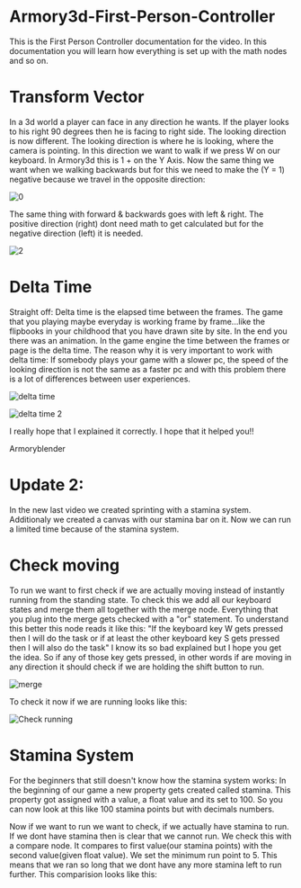 # Armory3d-First-Person-Controller
This is the First Person Controller documentation for the video. In this documentation you will learn how everything is set up with the math nodes and so on.

# Transform Vector
In a 3d world a player can face in any direction he wants. If the player looks to his right 90 degrees then he is facing to right side. The looking direction is now different. The looking direction is where he is looking, where the camera is pointing. In this direction we want to walk if we press W on our keyboard. In Armory3d this is 1 + on the Y Axis. Now the same thing we want when we walking backwards but for this we need to make the (Y = 1) negative because we travel in the opposite direction:

![0](https://user-images.githubusercontent.com/48133099/107522433-00677e80-6bb4-11eb-98d2-474d237ac7df.png)

The same thing with forward & backwards goes with left & right. The positive direction (right) dont need math to get calculated but for the negative direction (left) it is needed.


![2](https://user-images.githubusercontent.com/48133099/107523062-a3b89380-6bb4-11eb-9add-8f24d7d615ff.PNG)

# Delta Time
Straight off: Delta time is the elapsed time between the frames. The game that you playing maybe everyday is working frame by frame...like the flipbooks in your childhood that you have drawn site by site. In the end you there was an animation. In the game engine the time between the frames or page is the delta time. The reason why it is very important to work with delta time: If somebody plays your game with a slower pc, the speed of the looking direction is not the same as a faster pc and with this problem there is a lot of differences between user experiences.


![delta time](https://user-images.githubusercontent.com/48133099/107525166-d8c5e580-6bb6-11eb-8f94-213948e87ba5.png)


![delta time 2](https://user-images.githubusercontent.com/48133099/107525178-dcf20300-6bb6-11eb-9725-61e704c2266b.png)



I really hope that I explained it correctly. I hope that it helped you!!

Armoryblender




# Update 2:
In the new last video we created sprinting with a stamina system. Additionaly we created a canvas with our stamina bar on it. Now we can run a limited time because of the stamina system.

# Check moving
To run we want to first check if we are actually moving instead of instantly running from the standing state. To check this we add all our keyboard states and merge them all together with the merge node. Everything that you plug into the merge gets checked with a "or" statement. To understand this better this node reads it like this: "If the keyboard key W gets pressed then I will do the task or if at least the other keyboard key S gets pressed then I will also do the task" I know its so bad explained but I hope you get the idea. So if any of those key gets pressed, in other words if are moving in any direction it should check if we are holding the shift button to run. 

![merge](https://user-images.githubusercontent.com/48133099/108365705-cd4a6e00-71f7-11eb-93b3-523114ecfb79.PNG)

To check it now if we are running looks like this:

![Check running](https://user-images.githubusercontent.com/48133099/108365823-f10db400-71f7-11eb-9f34-128bc2a7c0e6.png)


# Stamina System
For the beginners that still doesn't know how the stamina system works:
In the beginning of our game a new property gets created called stamina. This property got assigned with a value, a float value and its set to 100. So you can now look at this like 100 stamina points but with decimals numbers.

Now if we want to run we want to check, if we actually have stamina to run. If we dont have stamina then is clear that we cannot run. We check this with a compare node. It compares to first value(our stamina points) with the second value(given float value). We set the minimum run point to 5. This means that we ran so long that we dont have any more stamina left to run further. This comparision looks like this:


